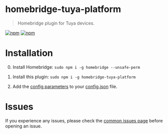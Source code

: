 # homebridge-tuya-platform
> Homebridge plugin for Tuya devices.

[![npm](https://badgen.net/npm/v/homebridge-tuya-platform/latest)](https://www.npmjs.com/package/homebridge-tuya-platform) 
[![npm](https://badgen.net/npm/dt/homebridge-tuya-platform)](https://www.npmjs.com/package/homebridge-tuya-platform)




# Installation
0) Install Homebridge:   ```sudo npm i -g homebridge --unsafe-perm```
1) Install this plugin: ```sudo npm i -g homebridge-tuya-platform```

2) Add the [config parameters](https://github.com/iRayanKhan/homebridge-chamberlain/blob/master/config-example.MD) to your [config.json](https://github.com/nfarina/homebridge/blob/master/config-sample.json) file.


# Issues 
If you experience any issues, please check the [common issues page](https://github.com/iRayanKhan/homebridge-tuya-platform/wiki/Common-Issues) before opening an issue.



